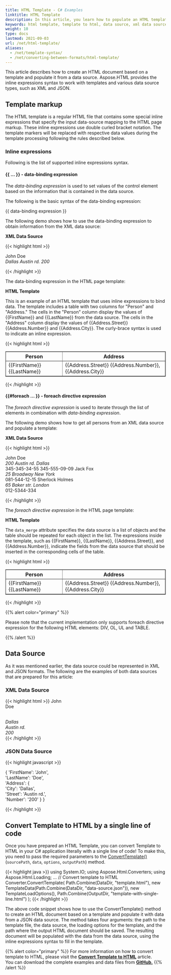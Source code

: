 ```yaml
---
title: HTML Template - C# Examples
linktitle: HTML Template 
description: In this article, you learn how to populate an HTML template from XML or JSON data sources and consider examples to illustrate this feature.
keywords: html template, template to html, data source, xml data source, json data source, template markup, html page template
weight: 10
type: docs
lastmod: 2021-09-03
url: /net/html-template/
aliases:
  - /net/template-syntax/
  - /net/converting-between-formats/html-template/
---
```


This article describes how to create an HTML document based on a template and populate it from a data source. Aspose.HTML provides the inline expressions syntax to work with templates and various data source types, such as XML and JSON.

## **Template markup**

The HTML template is a regular HTML file that contains some special inline expressions that specify the input data-source mapping to the HTML page markup. These inline expressions use double curled bracket notation. The template markers will be replaced with respective data values during the template processing following the rules described below.

### **Inline expressions**

Following is the list of supported inline expressions syntax.

#### **{{ ... }} - data-binding expression**

The *data-binding expression* is used to set values of the control element based on the information that is contained in the data source. 

The following is the basic syntax of the data-binding expression:

{{ data-binding expression  }}

The following demo shows how to use the data-binding expression to obtain information from the XML data source:

**XML Data Source**

{{< highlight html >}}

<Data>
    <FirstName>John</FirstName>
    <LastName>Doe</LastName>
    <Address>
        <City>Dallas</City>
        <Street>Austin rd.</Street>
        <Number>200</Number>
    </Address>
</Data>

{{< /highlight >}}

The data-binding expression in the HTML page template:

**HTML Template**

This is an example of an HTML template that uses inline expressions to bind data. The template includes a table with two columns for "Person" and "Address." The cells in the "Person" column display the values of {{FirstName}} and {{LastName}} from the data source. The cells in the "Address" column display the values of {{Address.Street}} {{Address.Number}} and {{Address.City}}. The curly-brace syntax is used to indicate an inline expression.

{{< highlight html >}}

<table border=1>
    <tr>
        <th>Person</th>
        <th>Address</th>
    </tr>
    <tr>
        <td>{{FirstName}} {{LastName}}</td>
        <td>{{Address.Street}} {{Address.Number}}, {{Address.City}}</td>
    </tr>
</table>

{{< /highlight >}}

#### **{{#foreach ... }} - foreach directive expression**

The *foreach directive expression* is used to iterate through the list of elements in combination with *data-binding expression*.

The following demo shows how to get all persons from an XML data source and populate a template:

**XML Data Source**

{{< highlight html >}}

 <Data>
     <Persons>
         <Person>
             <FirstName>John</FirstName>
 			<LastName>Doe</LastName>
             <Address>
                 <Number>200</Number>
                 <Street>Austin rd.</Street>
                 <City>Dallas</City>
             </Address>
             <Phone1>345-345-34-55</Phone1>
             <Phone2>345-555-09-09</Phone2>
         </Person>
         <Person>
             <FirstName>Jack</FirstName>
             <LastName>Fox</LastName>
             <Address>
                 <Number>25</Number>
                 <Street>Broadway</Street>
                 <City>New York</City>
             </Address>
             <Phone1>081-544-12-15</Phone1>
         </Person>
         <Person>
             <FirstName>Sherlock</FirstName>
             <LastName>Holmes</LastName>
             <Address>
                   <Number>65</Number>
                   <Street>Baker str.</Street>
                   <City>London</City>
             </Address>
             <Phone1>012-5344-334</Phone1>
         </Person>
     </Persons>
 </Data>

{{< /highlight >}}

The *foreach directive expression* in the HTML page template:

**HTML Template**

The `data_merge` attribute specifies the data source is a list of objects and the table should be repeated for each object in the list. The expressions inside the template, such as {{FirstName}}, {{LastName}}, {{Address.Street}}, and {{Address.Number}}, indicate the fields from the data source that should be inserted in the corresponding cells of the table.

{{< highlight html >}}

 <table border=1 data_merge='{{#foreach Persons.Person}}'>
     <tr>    
         <th>Person</th>
         <th>Address</th>
     </tr>
     <tr>
         <td>{{FirstName}} {{LastName}}</td>
         <td>{{Address.Street}} {{Address.Number}}, {{Address.City}}</td>
     </tr>
 </table>
{{< /highlight >}}

{{% alert color="primary" %}} 

Please note that the current implementation only supports foreach directive expression for the following HTML elements: DIV, OL, UL and TABLE.

{{% /alert %}} 

## **Data Source**

As it was mentioned earlier, the data source could be represented in XML and JSON formats. The following are the examples of both data sources that are prepared for this article:

### **XML Data Source**

{{< highlight html >}}
 <Data>
     <FirstName>John</FirstName>\
     <LastName>Doe</LastName>\
     <Address>\
         <City>Dallas</City>\
         <Street>Austin rd.</Street>\
         <Number>200</Number>\
     </Address>
 </Data>
{{< /highlight >}}

### **JSON Data Source**

{{< highlight javascript >}}

 {
     'FirstName': 'John',\
     'LastName': 'Doe',\
     'Address': {\
         'City': 'Dallas',\
         'Street': 'Austin rd.',\
         'Number': '200'
     }
 }

{{< /highlight >}}


## **Convert Template to HTML by a single line of code**

Once you have prepared an HTML Template, you can convert Template to HTML in your C# application literally with a single line of code! To make this, you need to pass the required parameters to the  [ConvertTemplate()](https://reference.aspose.com/html/net/aspose.html.converters/converter/converttemplate/) (`sourcePath`, `data`, `options`, `outputPath`) method.

{{< highlight java >}}
using System.IO;
using Aspose.Html.Converters;
using Aspose.Html.Loading;
...
    // Convert template to HTML
    Converter.ConvertTemplate(
        Path.Combine(DataDir, "template.html"),
        new TemplateData(Path.Combine(DataDir, "data-source.json")),
        new TemplateLoadOptions(),
        Path.Combine(OutputDir, "template-with-single-line.html")
    );
{{< /highlight >}}

The above code snippet shows how to use the ConvertTemplate() method to create an HTML document based on a template and populate it with data from a JSON data source. The method takes four arguments: the path to the template file, the data source, the loading options for the template, and the path where the output HTML document should be saved. The resulting document will be populated with the data from the data source, using the inline expressions syntax to fill in the template.

{{% alert color="primary" %}} 
For more information on how to convert template to HTML, please visit the [**Convert Template to HTML**](/html/net/convert-template-to-html/) article.<br>
You can download the complete examples and data files from **[GitHub.](https://github.com/aspose-html/Aspose.HTML-Documentation/tree/main/content/tests-net)**
{{% /alert %}}